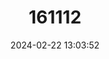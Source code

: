 ---
title: "161112"
category: "Belenois theuszi"
draft: false
date: 2024-02-22 13:03:52
languages:
  English: ["Central Caper White"]
---